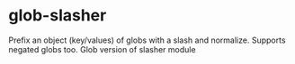 glob-slasher
============

Prefix an object (key/values) of globs with a slash and normalize. Supports negated globs too. Glob version of slasher module
